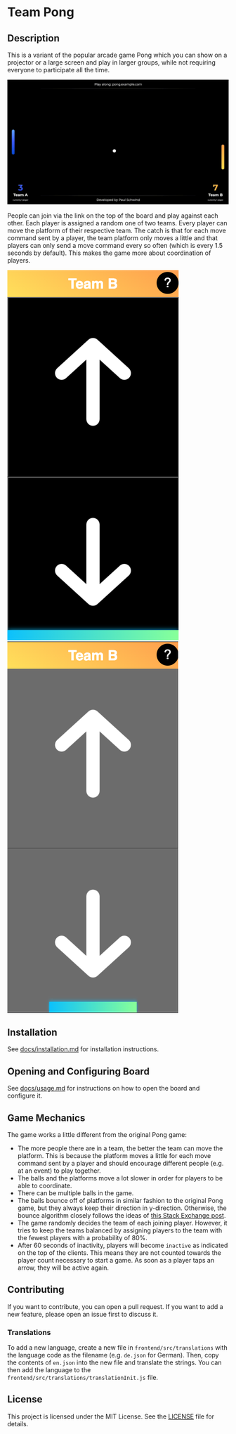 # Team Pong

## Description
This is a variant of the popular arcade game Pong which you can show on a projector or a large screen and play in larger groups, while not requiring everyone to participate all the time.

![A board of the game Pong](./docs/gameplay.gif)

People can join via the link on the top of the board and play against each other. Each player is assigned a random one of two teams. Every player can move the platform of their respective team. The catch is that for each move command sent by a player, the team platform only moves a little and that players can only send a move command every so often (which is every 1.5 seconds by default). This makes the game more about coordination of players.

![Player controls with up and down arrow and Team B written on top](./docs/client.png)
![Player controls with up and down arrow grayed out because they are on cooldown](./docs/client-locked.png)

## Installation
See [docs/installation.md](./docs/installation.md) for installation instructions.


## Opening and Configuring Board
See [docs/usage.md](./docs/usage.md) for instructions on how to open the board and configure it.


## Game Mechanics
The game works a little different from the original Pong game:
- The more people there are in a team, the better the team can move the platform. This is because the platform moves a little for each move command sent by a player and should encourage different people (e.g. at an event) to play together.
- The balls and the platforms move a lot slower in order for players to be able to coordinate.
- There can be multiple balls in the game.
- The balls bounce off of platforms in similar fashion to the original Pong game, but they always keep their direction in y-direction. Otherwise, the bounce algorithm closely follows the ideas of [this Stack Exchange post](https://gamedev.stackexchange.com/questions/4253/in-pong-how-do-you-calculate-the-balls-direction-when-it-bounces-off-the-paddl/4255#4255).
- The game randomly decides the team of each joining player. However, it tries to keep the teams balanced by assigning players to the team with the fewest players with a probability of 80%.
- After 60 seconds of inactivity, players will become `inactive` as indicated on the top of the clients. This means they are not counted towards the player count necessary to start a game. As soon as a player taps an arrow, they will be active again.


## Contributing
If you want to contribute, you can open a pull request. If you want to add a new feature, please open an issue first to discuss it.

### Translations
To add a new language, create a new file in `frontend/src/translations` with the language code as the filename (e.g. `de.json` for German). Then, copy the contents of `en.json` into the new file and translate the strings. You can then add the language to the `frontend/src/translations/translationInit.js` file.


## License
This project is licensed under the MIT License. See the [LICENSE](./LICENSE) file for details.